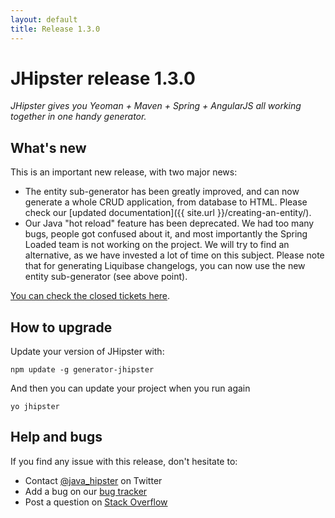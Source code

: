 ```yaml
---
layout: default
title: Release 1.3.0
---
```


JHipster release 1.3.0
==================

*JHipster gives you Yeoman + Maven + Spring + AngularJS all working together in one handy generator.*

What's new
----------

This is an important new release, with two major news:

- The entity sub-generator has been greatly improved, and can now generate a whole CRUD application, from database to HTML. Please check our [updated documentation]({{ site.url }}/creating-an-entity/).
- Our Java "hot reload" feature has been deprecated. We had too many bugs, people got confused about it, and most importantly the Spring Loaded team is not working on the project. We will try to find an alternative, as we have invested a lot of time on this subject. Please note that for generating Liquibase changelogs, you can now use the new entity sub-generator (see above point).

[You can check the closed tickets here](https://github.com/bpmlabs/generator-jhipster/issues?q=milestone%3A1.3.0+is%3Aclosed).

How to upgrade
------------

Update your version of JHipster with:

```
npm update -g generator-jhipster
```

And then you can update your project when you run again

```
yo jhipster
```

Help and bugs
--------------

If you find any issue with this release, don't hesitate to:

- Contact [@java_hipster](https://twitter.com/java_hipster) on Twitter
- Add a bug on our [bug tracker](https://github.com/bpmlabs/generator-jhipster/issues?state=open)
- Post a question on [Stack Overflow](http://stackoverflow.com/tags/bpmlabs/info)
